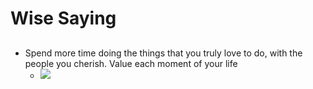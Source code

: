# Wise Saying

##
* Spend more time doing the things that you truly love to do, with the people you cherish. Value each moment of your life
  - <img src="https://64.media.tumblr.com/faad93d893a60cdaacb0d72d2f98e351/tumblr_pi0yucjzn31xcafjzo1_640.jpg">
  
  
